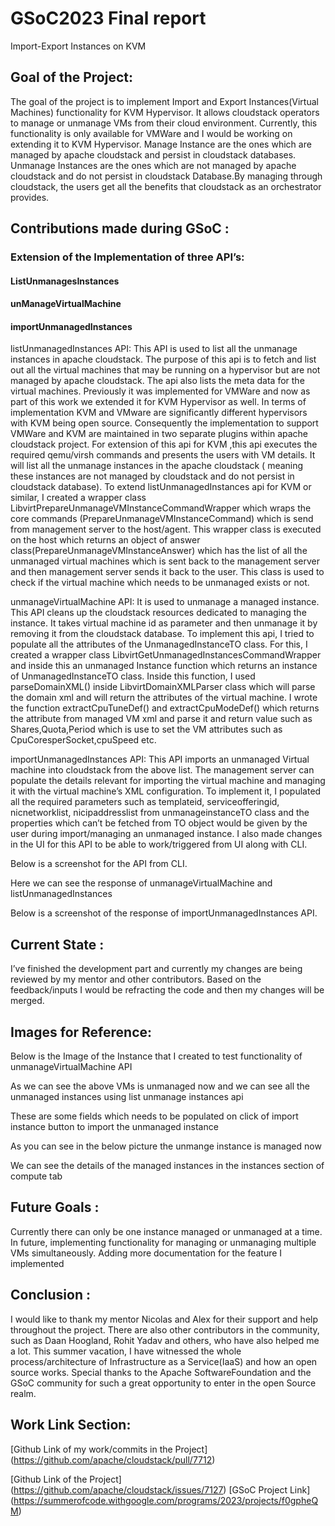 # GSoC2023 Final report
Import-Export Instances on KVM

## Goal of the Project:

The goal of the project is to implement Import and Export Instances(Virtual Machines) functionality for KVM Hypervisor. It allows cloudstack operators to manage or unmanage VMs from their cloud environment. Currently, this functionality is only available for VMWare and I would be working on extending it to KVM Hypervisor. Manage Instance are the ones which are managed by apache cloudstack and persist in cloudstack databases. Unmanage Instances are the ones which are not managed by apache cloudstack and do not persist in cloudstack Database.By  managing through cloudstack, the users get all the benefits that cloudstack as an orchestrator provides.




## Contributions made during GSoC :

### Extension of the Implementation of three API’s:

#### ListUnmanagesInstances
#### unManageVirtualMachine
#### importUnmanagedInstances



listUnmanagedInstances API: This API is used to list all the unmanage instances in apache cloudstack. The purpose of this api is to fetch and list out all the virtual machines that may be running on a hypervisor but are not managed by apache cloudstack. The api also lists the meta data for the virtual machines. Previously it was implemented for VMWare and now as part of this work we extended it for KVM Hypervisor as well. In terms of implementation KVM and VMware are significantly different hypervisors with KVM being open source. Consequently the implementation to support VMWare and KVM are maintained in two separate plugins within apache cloudstack project. 
For extension of this api for KVM ,this api executes the required qemu/virsh commands and presents the users with VM details. It will list all the unmanage instances in the apache cloudstack ( meaning these instances are not managed by cloudstack and do not persist in cloudstack database). To extend  listUnmanagedInstances api for KVM or similar, I created a wrapper class LibvirtPrepareUnmanageVMInstanceCommandWrapper which wraps the core commands (PrepareUnmanageVMInstanceCommand) which is send from management server to  the host/agent. This wrapper class is executed on the host which returns an object of answer class(PrepareUnmanageVMInstanceAnswer) which has the list of all the unmanaged virtual machines which is sent back to the management server and then management server sends it back to the user. This class is used to check if the virtual machine which needs to be unmanaged exists or not.



unmanageVirtualMachine API: It is used to unmanage a managed instance. 
This API cleans up the cloudstack resources dedicated to managing the instance. It takes virtual machine id as parameter and then unmanage it by removing it from the cloudstack database. To implement this api, I tried to populate all the attributes of the UnmanagedInstanceTO class. For this, I created a wrapper class LibvirtGetUnmanagedInstancesCommandWrapper and inside this an unmanaged Instance function which returns an instance of UnmanagedInstanceTO class. Inside this function, I used parseDomainXML() inside LibvirtDomainXMLParser class which will parse the domain xml and will return the attributes of the virtual machine. I wrote the function extractCpuTuneDef() and extractCpuModeDef() which returns the attribute from managed VM xml and parse it and return value such as Shares,Quota,Period which is use to set the VM attributes such as CpuCoresperSocket,cpuSpeed etc.

importUnmanagedInstances API: This API imports an unmanaged Virtual machine into cloudstack from the above list. The management server can populate the details relevant for importing the virtual machine and managing it with the virtual machine’s XML configuration.
To implement it, I populated all the required parameters such as templateid, serviceofferingid, nicnetworklist, nicipaddresslist from unmanageinstanceTO class and the properties which can’t be fetched from TO object would be given by the user during import/managing an unmanaged instance. 
I also made changes in the UI for this API to be able to work/triggered from UI along with CLI.

Below is a screenshot for the API from CLI.

Here we can see the response of unmanageVirtualMachine and listUnmanagedInstances



Below is a screenshot of the response of importUnmanagedInstances API.


## Current State :

I’ve finished the development part and currently my changes are being reviewed by my mentor and other contributors. Based on the feedback/inputs I would be refracting the code and then my changes will  be merged.



## Images for Reference: 

Below is the Image of the Instance that I created to test functionality of  unmanageVirtualMachine API


As we can see the above VMs is unmanaged now and we can see all the unmanaged instances using list unmanage instances api


These are some fields which needs to be populated on click of import instance button to import the unmanaged instance




As you can see in the below picture the unmange instance is managed now


We can see the details of the managed instances in the instances section of compute tab



## Future Goals :
Currently there can only be one instance managed or unmanaged at a time. In future,  implementing functionality for managing or unmanaging multiple VMs simultaneously.
Adding more documentation for the feature I implemented

## Conclusion :
I would like to thank my mentor Nicolas and Alex for their support and help throughout the project. There are also other contributors in the community, such as Daan Hoogland, Rohit Yadav and others, who have also helped me a lot. This summer vacation, I have witnessed the whole process/architecture  of Infrastructure as a Service(IaaS) and how an open source works. Special thanks to the Apache SoftwareFoundation and the GSoC community for such a great opportunity to enter in the open Source realm.


## Work Link Section:

[Github Link of my work/commits  in the Project]
(https://github.com/apache/cloudstack/pull/7712)

[Github Link of the Project]
(https://github.com/apache/cloudstack/issues/7127)
[GSoC Project Link]
(https://summerofcode.withgoogle.com/programs/2023/projects/f0gpheQM)






